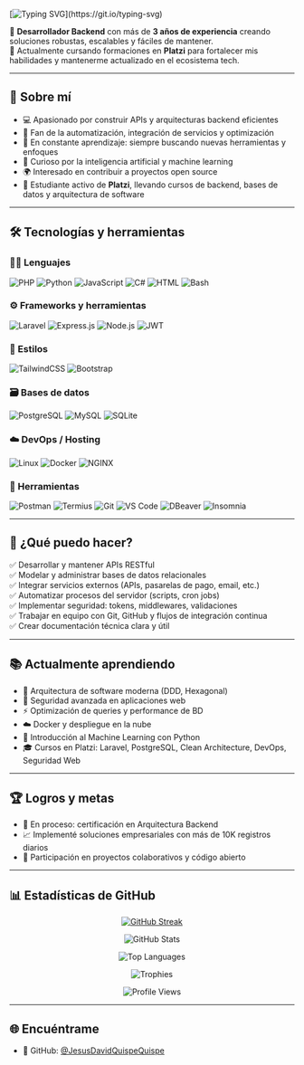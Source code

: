 [![Typing SVG](https://readme-typing-svg.demolab.com?font=Fira+Code&duration=3000&pause=1000&color=FF5F5F&width=435&lines=Hola%2C+soy+Jesús+David+Quispe+Quispe;Backend+Developer+Apasionado;Bienvenido+a+mi+GitHub!)](https://git.io/typing-svg)

🎯 **Desarrollador Backend** con más de **3 años de experiencia** creando soluciones robustas, escalables y fáciles de mantener.  
🚀 Actualmente cursando formaciones en **Platzi** para fortalecer mis habilidades y mantenerme actualizado en el ecosistema tech.

---

## 🧠 Sobre mí

- 💻 Apasionado por construir APIs y arquitecturas backend eficientes
- 🧩 Fan de la automatización, integración de servicios y optimización
- 🔄 En constante aprendizaje: siempre buscando nuevas herramientas y enfoques
- 🧪 Curioso por la inteligencia artificial y machine learning
- 🌍 Interesado en contribuir a proyectos open source
- 📘 Estudiante activo de **Platzi**, llevando cursos de backend, bases de datos y arquitectura de software

---

## 🛠️ Tecnologías y herramientas

### 👨‍💻 Lenguajes
![PHP](https://img.shields.io/badge/-PHP-777BB4?style=for-the-badge&logo=php&logoColor=white)
![Python](https://img.shields.io/badge/-Python-3776AB?style=for-the-badge&logo=python&logoColor=white)
![JavaScript](https://img.shields.io/badge/-JavaScript-F7DF1E?style=for-the-badge&logo=javascript&logoColor=black)
![C#](https://img.shields.io/badge/-C%23-239120?style=for-the-badge&logo=c-sharp&logoColor=white)
![HTML](https://img.shields.io/badge/-HTML5-E34F26?style=for-the-badge&logo=html5&logoColor=white)
![Bash](https://img.shields.io/badge/-Bash-4EAA25?style=for-the-badge&logo=gnu-bash&logoColor=white)

### ⚙️ Frameworks y herramientas
![Laravel](https://img.shields.io/badge/-Laravel-F55247?style=for-the-badge&logo=laravel&logoColor=white)
![Express.js](https://img.shields.io/badge/-Express.js-404D59?style=for-the-badge&logo=express&logoColor=white)
![Node.js](https://img.shields.io/badge/-Node.js-339933?style=for-the-badge&logo=node.js&logoColor=white)
![JWT](https://img.shields.io/badge/-JWT-000000?style=for-the-badge&logo=json-web-tokens&logoColor=white)

### 🎨 Estilos
![TailwindCSS](https://img.shields.io/badge/-TailwindCSS-38B2AC?style=for-the-badge&logo=tailwind-css&logoColor=white)
![Bootstrap](https://img.shields.io/badge/-Bootstrap-7952B3?style=for-the-badge&logo=bootstrap&logoColor=white)

### 🗃️ Bases de datos
![PostgreSQL](https://img.shields.io/badge/-PostgreSQL-4169E1?style=for-the-badge&logo=postgresql&logoColor=white)
![MySQL](https://img.shields.io/badge/-MySQL-4479A1?style=for-the-badge&logo=mysql&logoColor=white)
![SQLite](https://img.shields.io/badge/-SQLite-003B57?style=for-the-badge&logo=sqlite&logoColor=white)

### ☁️ DevOps / Hosting
![Linux](https://img.shields.io/badge/-Linux-FCC624?style=for-the-badge&logo=linux&logoColor=black)
![Docker](https://img.shields.io/badge/-Docker-2496ED?style=for-the-badge&logo=docker&logoColor=white)
![NGINX](https://img.shields.io/badge/-NGINX-009639?style=for-the-badge&logo=nginx&logoColor=white)

### 🔧 Herramientas
![Postman](https://img.shields.io/badge/-Postman-FF6C37?style=for-the-badge&logo=postman&logoColor=white)
![Termius](https://img.shields.io/badge/-Termius-2D3035?style=for-the-badge&logo=termius&logoColor=white)
![Git](https://img.shields.io/badge/-Git-F05032?style=for-the-badge&logo=git&logoColor=white)
![VS Code](https://img.shields.io/badge/-VS%20Code-007ACC?style=for-the-badge&logo=visual-studio-code&logoColor=white)
![DBeaver](https://img.shields.io/badge/-DBeaver-372923?style=for-the-badge&logo=dbeaver&logoColor=white)
![Insomnia](https://img.shields.io/badge/-Insomnia-4000BF?style=for-the-badge&logo=insomnia&logoColor=white)

---

## 🚀 ¿Qué puedo hacer?

✅ Desarrollar y mantener APIs RESTful  
✅ Modelar y administrar bases de datos relacionales  
✅ Integrar servicios externos (APIs, pasarelas de pago, email, etc.)  
✅ Automatizar procesos del servidor (scripts, cron jobs)  
✅ Implementar seguridad: tokens, middlewares, validaciones  
✅ Trabajar en equipo con Git, GitHub y flujos de integración continua  
✅ Crear documentación técnica clara y útil

---

## 📚 Actualmente aprendiendo

- 🧱 Arquitectura de software moderna (DDD, Hexagonal)
- 🔐 Seguridad avanzada en aplicaciones web
- ⚡ Optimización de queries y performance de BD
- ☁️ Docker y despliegue en la nube
- 🧠 Introducción al Machine Learning con Python
- 🎓 Cursos en Platzi: Laravel, PostgreSQL, Clean Architecture, DevOps, Seguridad Web

---

## 🏆 Logros y metas

- 🔄 En proceso: certificación en Arquitectura Backend
- 📈 Implementé soluciones empresariales con más de 10K registros diarios
- 🌟 Participación en proyectos colaborativos y código abierto

---

## 📊 Estadísticas de GitHub

<div align="center">

[![GitHub Streak](https://github-readme-streak-stats.herokuapp.com?user=JesusDavidQuispeQuispe&theme=dark&hide_border=true)](https://git.io/streak-stats)

![GitHub Stats](https://github-readme-stats.vercel.app/api?username=JesusDavidQuispeQuispe&show_icons=true&theme=radical&hide_border=true)

![Top Languages](https://github-readme-stats.vercel.app/api/top-langs/?username=JesusDavidQuispeQuispe&layout=compact&theme=radical&hide_border=true)

![Trophies](https://github-profile-trophy.vercel.app/?username=JesusDavidQuispeQuispe&theme=radical&margin-w=10&no-frame=true)

![Profile Views](https://komarev.com/ghpvc/?username=JesusDavidQuispeQuispe&color=blue&style=flat)

</div>

---

## 🌐 Encuéntrame

- 🐙 GitHub: [@JesusDavidQuispeQuispe](https://github.com/JesusDavidQuispeQuispe)



